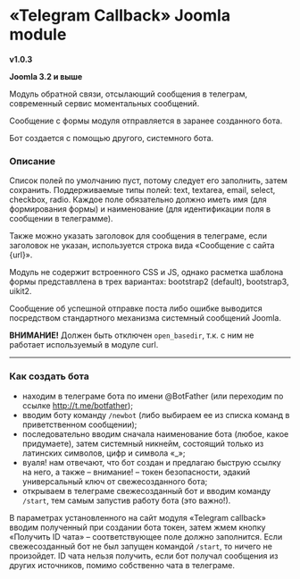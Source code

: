 # «Telegram Callback» Joomla module

**v1.0.3**

**Joomla 3.2 и выше**

Модуль обратной связи, отсылающий сообщения в телеграм, современный сервис моментальных сообщений.

Сообщение с формы модуля отправляется в заранее созданного бота.

Бот создается с помощью другого, системного бота.

### Описание

Список полей по умолчанию пуст, потому следует его заполнить, затем сохранить. Поддерживаемые типы полей: text, textarea, email, select, checkbox, radio. Каждое поле обязательно должно иметь имя (для формирования формы) и наименование (для идентификации поля в сообщении в телеграмме).

Также можно указать заголовок для сообщения в телеграме, если заголовок не указан, используется строка вида «Сообщение с сайта {url}».

Модуль не содержит встроенного CSS и JS, однако расметка шаблона формы представллена в трех вариантах: bootstrap2 (default), bootstrap3, uikit2.

Сообщение об успешной отправке поста либо ошибке выводится посредством стандартного механизма системный сообщений Joomla.


**ВНИМАНИЕ!** Должен быть отключен `open_basedir`, т.к. с ним не работает используемый в модуле curl.

---

### Как создать бота

-  находим в телеграме бота по имени @BotFather (или переходим по ссылке http://t.me/botfather);
-  вводим боту команду `/newbot` (либо выбираем ее из списка команд в приветственном сообщении);
-  последовательно вводим сначала наименование бота (любое, какое придумаете), затем системный никнейм, состоящий только из латинских символов, цифр и символа «_»;
-  вуаля! нам отвечают, что бот создан и предлагаю быструю ссылку на него, а также &ndash; внимание! &ndash; токен безопасности, эдакий универсальный ключ от свежесозданного бота;
-  открываем в телеграме свежесозданный бот и вводим команду `/start`, тем самым запустив работу бота (это важно!).

В параметрах установленного на сайт модуля «Telegram callback» вводим полученный при создании бота токен, затем жмем кнопку «Получить ID чата» &ndash; соответствующее поле должно заполнится. Если свежесозданный бот не был запущен командой `/start`, то ничего не произойдет. ID чата нельзя получить, если бот получал сообщения из других источников, помимо собственно чата в телеграме.
